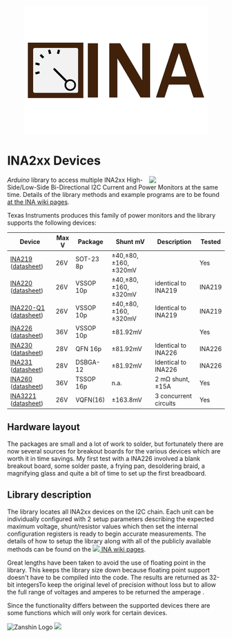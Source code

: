 <p align="center"><img src="Logo/horizontal.png" alt="INA" height="300px"></p>


# INA2xx Devices
<img src="https://github.com/SV-Zanshin/INA/blob/master/images/INA226.jpg" width="175" align="right"/>_Arduino_ library to access multiple INA2xx High-Side/Low-Side Bi-Directional I2C Current and Power Monitors at the same time.  Details of the library methods and example programs are to be found [at the INA wiki pages](https://github.com/SV-Zanshin/INA/wiki).

Texas Instruments produces this family of power monitors and the library supports the following devices:

| Device                                      | Max V | Package   | Shunt mV | Description | Tested |
| ------------------------------------------- | ------| --------- | -------- |------------ | ------ |
| [INA219](http://www.ti.com/product/INA219) ([datasheet](http://www.ti.com/lit/ds/symlink/ina219.pdf))  | 26V   | SOT-23 8p | ±40,±80,±160,±320mV |            | Yes |
| [INA220](http://www.ti.com/product/INA220) ([datasheet](http://www.ti.com/lit/ds/symlink/ina220.pdf)) | 26V   | VSSOP 10p | ±40,±80,±160,±320mV | identical to INA219  | INA219 |
| [INA220-Q1](http://www.ti.com/product/INA220-Q1) ([datasheet](http://www.ti.com/lit/ds/symlink/ina220-Q1.pdf)) | 26V   | VSSOP 10p | ±40,±80,±160,±320mV | Identical to INA219 | INA219 |
| [INA226](http://www.ti.com/product/INA226) ([datasheet](http://www.ti.com/lit/ds/symlink/ina226.pdf)) | 36V | VSSOP 10p | ±81.92mV |            | Yes |
| [INA230](http://www.ti.com/product/INA230) ([datasheet](http://www.ti.com/lit/ds/symlink/ina230.pdf)) | 28V | QFN 16p | ±81.92mV | Identical to INA226 | INA226 |
| [INA231](http://www.ti.com/product/INA231) ([datasheet](http://www.ti.com/lit/ds/symlink/ina231.pdf)) | 28V | DSBGA-12 | ±81.92mV | Identical to INA226 | INA226 |
| [INA260](http://www.ti.com/product/INA260) ([datasheet](http://www.ti.com/lit/ds/symlink/ina260.pdf)) | 36V | TSSOP 16p | n.a. | 2 mΩ shunt, ±15A             | Yes |
| [INA3221](http://www.ti.com/product/INA3221) ([datasheet](http://www.ti.com/lit/ds/symlink/ina3221.pdf)) | 26V | VQFN(16) | ±163.8mV | 3 concurrent circuits | Yes |
## Hardware layout
The packages are small and a lot of work to solder, but fortunately there are now several sources for breakout boards for the various devices which are worth it in time savings. My first test with a INA226 involved a blank breakout board, some solder paste, a frying pan, desoldering braid, a magnifying glass and quite a bit of time to set up the first breadboard.
## Library description
The library locates all INA2xx devices on the I2C chain. Each unit can be individually configured with 2 setup parameters describing the expected maximum voltage, shunt/resistor values which then set the internal configuration registers is ready to begin accurate measurements.  The details of how to setup the library along with all of the publicly available methods can be found on the [<img src="https://github.com/SV-Zanshin/INA/blob/master/images/wiki.png" width="15"/> INA wiki pages](https://github.com/SV-Zanshin/INA/wiki).



Great lengths have been taken to avoid the use of floating point in the library. This keeps the library size down because floating point support doesn't have to be compiled into the code. The results are returned as 32-bit integersTo keep the original level of precision without loss but to allow the full range of voltages and amperes to be returned the amperage .

Since the functionality differs between the supported devices there are some functions which will only work for certain devices.

![Zanshin Logo](https://www.sv-zanshin.com/r/images/site/gif/zanshinkanjitiny.gif) <img src="https://www.sv-zanshin.com/r/images/site/gif/zanshintext.gif" width="75"/>
